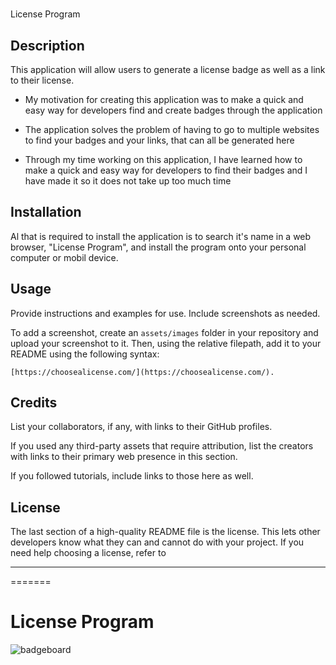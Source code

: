 
# <Your-Project-Title>
License Program
## Description

This application will allow users to generate a license badge as well as a link to their license.

- My motivation for creating this application was to make a quick and easy way for developers find and create badges through the application

- The application solves the problem of having to go to multiple websites to find your badges and your links, that can all be generated here
- Through my time working on this application, I have learned how to make a quick and easy way for developers to find their badges and I have made it so it does not take up too much time



## Installation

Al that is required to install the application is to search it's name in a web browser, "License Program", and install the program onto your personal computer or mobil device.


## Usage

Provide instructions and examples for use. Include screenshots as needed.

To add a screenshot, create an `assets/images` folder in your repository and upload your screenshot to it. Then, using the relative filepath, add it to your README using the following syntax:

    [https://choosealicense.com/](https://choosealicense.com/).

## Credits

List your collaborators, if any, with links to their GitHub profiles.

If you used any third-party assets that require attribution, list the creators with links to their primary web presence in this section.

If you followed tutorials, include links to those here as well.

## License

The last section of a high-quality README file is the license. This lets other developers know what they can and cannot do with your project. If you need help choosing a license, refer to 

---
=======
# License Program

![badgeboard](https://github.com/DylanCummins4167/potential-enigma-2/assets/129929151/674849bc-02e0-4a38-a6ef-12cae16b18bf)


